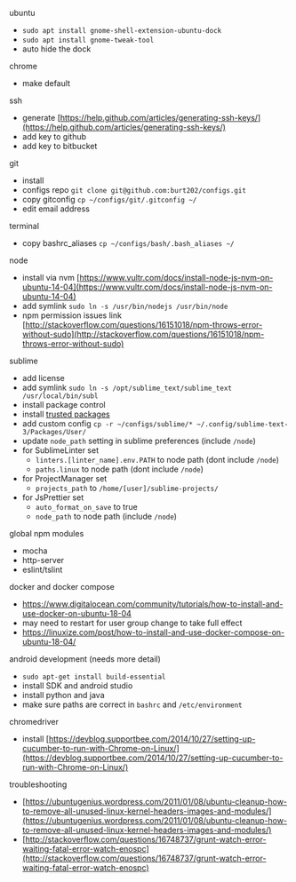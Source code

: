 ubuntu
  - `sudo apt install gnome-shell-extension-ubuntu-dock`
  - `sudo apt install gnome-tweak-tool`
  - auto hide the dock

chrome
  - make default

ssh
  - generate [https://help.github.com/articles/generating-ssh-keys/](https://help.github.com/articles/generating-ssh-keys/)
  - add key to github
  - add key to bitbucket

git
  - install
  - configs repo `git clone git@github.com:burt202/configs.git`
  - copy gitconfig `cp ~/configs/git/.gitconfig ~/`
  - edit email address

terminal
  - copy bashrc_aliases `cp ~/configs/bash/.bash_aliases ~/`

node
  - install via nvm [https://www.vultr.com/docs/install-node-js-nvm-on-ubuntu-14-04](https://www.vultr.com/docs/install-node-js-nvm-on-ubuntu-14-04)
  - add symlink `sudo ln -s /usr/bin/nodejs /usr/bin/node`
  - npm permission issues link [http://stackoverflow.com/questions/16151018/npm-throws-error-without-sudo](http://stackoverflow.com/questions/16151018/npm-throws-error-without-sudo)

sublime
  - add license
  - add symlink `sudo ln -s /opt/sublime_text/sublime_text /usr/local/bin/subl`
  - install package control
  - install [trusted packages](https://github.com/burt202/configs/blob/master/sublime/trusted-packages)
  - add custom config `cp -r ~/configs/sublime/* ~/.config/sublime-text-3/Packages/User/`
  - update `node_path` setting in sublime preferences (include `/node`)
  - for SublimeLinter set
    - `linters.[linter_name].env.PATH` to node path (dont include `/node`)
    - `paths.linux` to node path (dont include `/node`)
  - for ProjectManager set
    - `projects_path` to `/home/[user]/sublime-projects/`
  - for JsPrettier set
    - `auto_format_on_save` to true
    - `node_path` to node path (include `/node`)

global npm modules
  - mocha
  - http-server
  - eslint/tslint

docker and docker compose
  - https://www.digitalocean.com/community/tutorials/how-to-install-and-use-docker-on-ubuntu-18-04
  - may need to restart for user group change to take full effect
  - https://linuxize.com/post/how-to-install-and-use-docker-compose-on-ubuntu-18-04/

android development (needs more detail)
  - `sudo apt-get install build-essential`
  - install SDK and android studio
  - install python and java
  - make sure paths are correct in `bashrc` and `/etc/environment`

chromedriver
  - install [https://devblog.supportbee.com/2014/10/27/setting-up-cucumber-to-run-with-Chrome-on-Linux/](https://devblog.supportbee.com/2014/10/27/setting-up-cucumber-to-run-with-Chrome-on-Linux/)

troubleshooting
  - [https://ubuntugenius.wordpress.com/2011/01/08/ubuntu-cleanup-how-to-remove-all-unused-linux-kernel-headers-images-and-modules/](https://ubuntugenius.wordpress.com/2011/01/08/ubuntu-cleanup-how-to-remove-all-unused-linux-kernel-headers-images-and-modules/)
  - [http://stackoverflow.com/questions/16748737/grunt-watch-error-waiting-fatal-error-watch-enospc](http://stackoverflow.com/questions/16748737/grunt-watch-error-waiting-fatal-error-watch-enospc)

